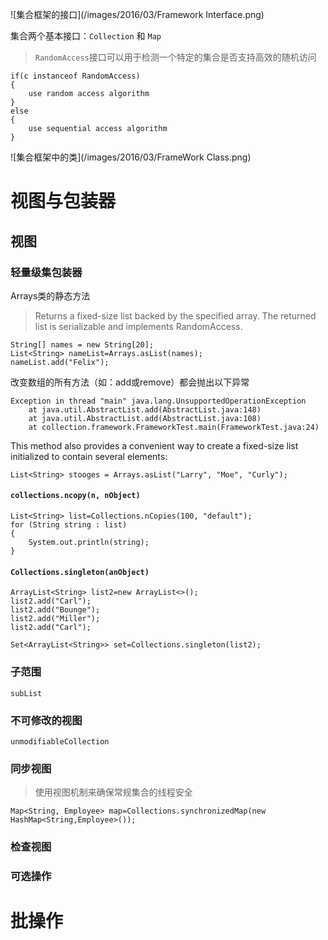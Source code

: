 ![集合框架的接口](/images/2016/03/Framework Interface.png)

集合两个基本接口：`Collection` 和 `Map`

>`RandomAccess`接口可以用于检测一个特定的集合是否支持高效的随机访问

```
if(c instanceof RandomAccess)
{
	use random access algorithm
}
else
{
	use sequential access algorithm
}
```

![集合框架中的类](/images/2016/03/FrameWork Class.png)

# 视图与包装器
## 视图
### 轻量级集包装器
Arrays类的静态方法
>Returns a fixed-size list backed by the specified array. The returned list is serializable and implements RandomAccess.

```
String[] names = new String[20];
List<String> nameList=Arrays.asList(names);
nameList.add("Felix");
```
改变数组的所有方法（如：add或remove）都会抛出以下异常
```
Exception in thread "main" java.lang.UnsupportedOperationException
	at java.util.AbstractList.add(AbstractList.java:148)
	at java.util.AbstractList.add(AbstractList.java:108)
	at collection.framework.FrameworkTest.main(FrameworkTest.java:24)
```
This method also provides a convenient way to create a fixed-size list initialized to contain several elements:
```
List<String> stooges = Arrays.asList("Larry", "Moe", "Curly");
```
#### `collections.ncopy(n, nObject)`
```
List<String> list=Collections.nCopies(100, "default");
for (String string : list)
{
	System.out.println(string);
}
```
#### `Collections.singleton(anObject)`
```
ArrayList<String> list2=new ArrayList<>();
list2.add("Carl");
list2.add("Bounge");
list2.add("Miller");
list2.add("Carl");

Set<ArrayList<String>> set=Collections.singleton(list2);
```

### 子范围
`subList`

### 不可修改的视图
`unmodifiableCollection`
### 同步视图
>使用视图机制来确保常规集合的线程安全

```
Map<String, Employee> map=Collections.synchronizedMap(new HashMap<String,Employee>());
```
### 检查视图

### 可选操作

# 批操作
